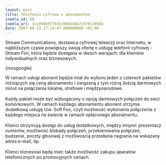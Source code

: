 ```yaml
---
layout: post
title: Telefonia cyfrowa z abonamentem
joomla_id: 60
joomla_url: 1cc090b97f02e266b5d6b7c970c295b5
date: 2007-06-13 17:14:47.000000000 +02:00
---
```

Stream Communications, dostawca cyfrowej telewizji oraz Internetu, w najbliższym czasie powiększy swoją ofertę o usługę telefonii cyfrowej - Stream Fon, kt&oacute;ra będzie dostępna w dw&oacute;ch wersjach: dla klient&oacute;w indywidualnych oraz biznesowych.<p>{mosgoogle}</p>W ramach usługi abonent będzie miał do wyboru jeden z czterech pakiet&oacute;w r&oacute;żniących się ceną abonamentu i związaną z tym r&oacute;żną ilością darmowych minut na połączenia lokalne, strefowe i międzynarodowe. <br /> <br /> Każdy pakiet może być wzbogacony o opcję darmowych połączeń do sieci kom&oacute;rkowych. W ramach każdego abonamentu abonent otrzyma dodatkową usługę tzw. Soft Fon, czyli możliwość wykonania połączenia z każdego miejsca na świecie w ramach opłaconego abonamentu. <br /> <br /> Klienci otrzymują dostęp do usług dodatkowych, między innymi: prezentacji numer&oacute;w, możliwość blokady połączeń, przekierowania połączeń, budzenie, poczty głosowej z możliwością przesłania nagrania na wskazany adres e-mail, itp. <br /> <br /> Klienci biznesowi będą mieć także możliwość zakupu aparat&oacute;w telefonicznych po promocyjnych cenach.
